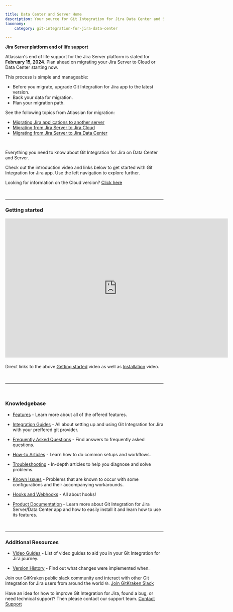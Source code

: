 ```yaml
---

title: Data Center and Server Home
description: Your source for Git Integration for Jira Data Center and Server documentation
taxonomy:
    category: git-integration-for-jira-data-center

---
```


<div class="bbb-callout bbb--alert">
    <div class="irow">
    <div class="ilogobox">
        <span class="logoimg"></span>
    </div>
    <div class="imsgbox">
        <b>Jira Server platform end of life support</b><br>
        <p>Atlassian's end of life support for the Jira Server platform is slated for <b>February 15, 2024</b>. Plan ahead on migrating your Jira Server to Cloud or Data Center starting now.</p>
        <p>This process is simple and manageable:</p>
        <ul>
            <li>Before you migrate, upgrade Git Integration for Jira app to the latest version.</li>
            <li>Back your data for migration.</li>
            <li>Plan your migration path.</li>
        </ul>
        See the following topics from Atlassian for migration:
        <ul style='margin-bottom:0px;'>
            <li><a href='https://confluence.atlassian.com/adminjiraserver073/migrating-jira-applications-to-another-server-861253107.html'>Migrating Jira applications to another server</a></li>
            <li><a href='https://www.atlassian.com/migration/plan/cloud-guide'>Migrating from Jira Server to Jira Cloud</a></li>
            <li><a href='https://confluence.atlassian.com/enterprise/migrate-from-server-to-data-center-953127136.html'>Migrating from Jira Server to Jira Data Center</a></li>
        </ul>
    </div>
    </div>
</div>

&nbsp;

Everything you need to know about Git Integration for Jira on Data Center and Server.

Check out the introduction video and links below to get started with Git Integration for Jira app. Use the left navigation to explore further.

<div class="bbb-callout bbb--info">
    <div class="irow">
    <div class="ilogobox">
        <span class="logoimg"></span>
    </div>
    <div class="imsgbox">
        Looking for information on the Cloud version? <a href='/git-integration-for-jira-cloud/git-integration-for-jira-home-gij-cloud'>Click here</a>
    </div>
    </div>
</div>

&nbsp;

***

### Getting started

<div class='embed-container embed-container--16-9'>
    <iframe width='709' height='443' src='https://fast.wistia.net/embed/iframe/8c0iq4hwdt?videoFoam=true' frameborder='0' allowfullscreen ></iframe>
</div>

<div style='margin-top: 20px;'>
    Direct links to the above <a href='https://bigbrassband.wistia.com/medias/8c0iq4hwdt'>Getting started</a> video as well as <a href='https://bigbrassband.wistia.com/medias/lr0jp6ntfd'>Installation</a> video.
</div>

&nbsp;

***

&nbsp;

### Knowledgebase  

- [Features](/git-integration-for-jira-data-center/features-gij-self-managed) - Learn more about all of the offered features.

- [Integration Guides](/git-integration-for-jira-data-center/integration-guides-gij-self-managed) - All about setting up and using Git Integration for Jira with your preffered git provider.

- [Frequently Asked Questions](/git-integration-for-jira-data-center/frequently-asked-questions-gij-self-managed) - Find answers to frequently asked questions.

- [How-to Articles](/git-integration-for-jira-data-center/how-to-articles-gij-self-managed) - Learn how to do common setups and workflows.

- [Troubleshooting](/git-integration-for-jira-data-center/troubleshooting-articles-gij-self-managed) - In-depth articles to help you diagnose and solve problems.

- [Known Issues](/git-integration-for-jira-data-center/known-issues-gij-self-managed) - Problems that are known to occur with some configurations and their accompanying workarounds.

- [Hooks and Webhooks](/git-integration-for-jira-data-center/hooks-and-webhooks-gij-self-managed) - All about hooks!

- [Product Documentation](/git-integration-for-jira-self-managed/documentation-gij-self-managed) - Learn more about Git Integration for Jira Server/Data Center app and how to easily install it and learn how to use its features.

&nbsp;

***

### Additional Resources

- [Video Guides](/git-integration-for-jira-data-center/git-integration-jira-data-center-video-guides-gij-self-managed) - List of video guides to aid you in your Git Integration for Jira journey.

- [Version History](https://marketplace.atlassian.com/apps/4984/git-integration-for-jira/version-history) - Find out what changes were implemented when.

Join our GitKraken public slack community and interact with other Git Integration for Jira users from around the world 🌐.
[Join GitKraken Slack](https://slack.gitkraken.com/)

Have an idea for how to improve Git Integration for Jira, found a bug, or need technical support? Then please contact our support team.
[Contact Support](https://help.gitkraken.com/git-integration-for-jira-data-center/gij-self-hosted-contact-support/)

